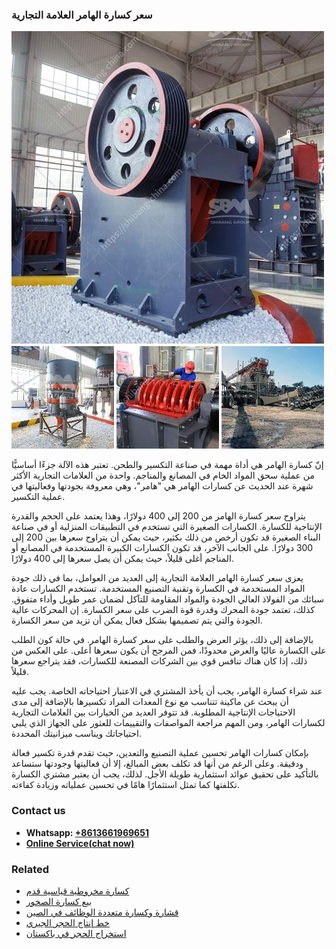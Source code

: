 <h3>سعر كسارة الهامر العلامة التجارية</h3><img src='1701851045.jpg' alt=''><p>إنّ كسارة الهامر هي أداة مهمة في صناعة التكسير والطحن. تعتبر هذه الآلة جزءًا أساسيًّا من عملية سحق المواد الخام في المصانع والمناجم. واحدة من العلامات التجارية الأكثر شهرة عند الحديث عن كسارات الهامر هي "هامر"، وهي معروفة بجودتها وفعاليتها في عملية التكسير.</p><p>يتراوح سعر كسارة الهامر من 200 إلى 400 دولارًا، وهذا يعتمد على الحجم والقدرة الإنتاجية للكسارة. الكسارات الصغيرة التي تستخدم في التطبيقات المنزلية أو في صناعة البناء الصغيرة قد تكون أرخص من ذلك بكثير، حيث يمكن أن يتراوح سعرها بين 200 إلى 300 دولارًا. على الجانب الآخر، قد تكون الكسارات الكبيرة المستخدمة في المصانع أو المناجم أغلى قليلاً، حيث يمكن أن يصل سعرها إلى 400 دولارًا.</p><p>يعزى سعر كسارة الهامر العلامة التجارية إلى العديد من العوامل، بما في ذلك جودة المواد المستخدمة في الكسارة وتقنية التصنيع المستخدمة. تستخدم الكسارات عادة سبائك من الفولاذ العالي الجودة والمواد المقاومة للتآكل لضمان عمر طويل وأداء متفوق. كذلك، تعتمد جودة المحرك وقدرة قوة الضرب على سعر الكسارة. إن المحركات عالية الجودة والتي يتم تصميمها بشكل فعال يمكن أن تزيد من سعر الكسارة.</p><p>بالإضافة إلى ذلك، يؤثر العرض والطلب على سعر كسارة الهامر. في حالة كون الطلب على الكسارة عاليًا والعرض محدودًا، فمن المرجح أن يكون سعرها أعلى. على العكس من ذلك، إذا كان هناك تنافس قوي بين الشركات المصنعة للكسارات، فقد يتراجع سعرها قليلاً.</p><p>عند شراء كسارة الهامر، يجب أن يأخذ المشتري في الاعتبار احتياجاته الخاصة. يجب عليه أن يبحث عن ماكينة تتناسب مع نوع المعدات المراد تكسيرها بالإضافة إلى مدى الاحتياجات الإنتاجية المطلوبة. قد تتوفر العديد من الخيارات بين العلامات التجارية لكسارات الهامر، ومن المهم مراجعة المواصفات والتقييمات للعثور على الجهاز الذي يلبي احتياجاتك ويناسب ميزانيتك المحددة.</p><p>بإمكان كسارات الهامر تحسين عملية التصنيع والتعدين، حيث تقدم قدرة تكسير فعالة ودقيقة. وعلى الرغم من أنها قد تكلف بعض المبالغ، إلا أن فعاليتها وجودتها ستساعد بالتأكيد على تحقيق عوائد استثمارية طويلة الأجل. لذلك، يجب أن يعتبر مشتري الكسارة تكلفتها كما تمثل استثمارًا هامًا في تحسين عملياته وزيادة كفاءته.</p><h3>Contact us</h3><ul><li><strong>Whatsapp:&nbsp;<a href="https://wa.me/8613661969651">+8613661969651</a></strong></li><li><a href="https://swt.shibang-china.com/?git&amp;zhl&amp;سعر كسارة الهامر العلامة التجارية"><strong>Online Service(chat now)</strong></a></li></ul><h3>Related</h3><ul><li><a href='كسارة مخروطية قياسية قدم.md'>كسارة مخروطية قياسية قدم</a></li><li><a href='بيع كسارة الصخور.md'>بيع كسارة الصخور</a></li><li><a href='قشارة وكسارة متعددة الوظائف في الصين.md'>قشارة وكسارة متعددة الوظائف في الصين</a></li><li><a href='خط إنتاج الحجر الجيري.md'>خط إنتاج الحجر الجيري</a></li><li><a href='استخراج الحجر في باكستان.md'>استخراج الحجر في باكستان</a></li></ul>